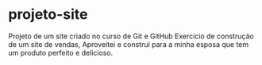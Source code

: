 # projeto-site
 Projeto de um site criado no curso de  Git e GitHub
 Exercício de construção de um site de vendas, Aproveitei e construí para a minha esposa que tem um produto perfeito e delicioso.
 
